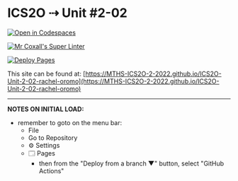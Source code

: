 # ICS2O ⇢ Unit #2-02

[![Open in Codespaces](https://classroom.github.com/assets/launch-codespace-f4981d0f882b2a3f0472912d15f9806d57e124e0fc890972558857b51b24a6f9.svg)](https://classroom.github.com/open-in-codespaces?assignment_repo_id=10440534)

[![Mr Coxall's Super Linter](https://github.com/MTHS-ICS2O-2-2022/ICS2O-Unit-2-02-rachel-oromo/workflows/Mr%20Coxall's%20Super%20Linter/badge.svg)](https://github.com/MTHS-ICS2O-2-2022/ICS2O-Unit-2-02-rachel-oromo/actions)

[![Deploy Pages](https://github.com/MTHS-ICS2O-2-2022/ICS2O-Unit-2-02-rachel-oromo/workflows/Deploy%20Pages/badge.svg)](https://github.com/MTHS-ICS2O-2-2022/ICS2O-Unit-2-02-rachel-oromo/actions)

This site can be found at: [https://MTHS-ICS2O-2-2022.github.io/ICS2O-Unit-2-02-rachel-oromo](https://MTHS-ICS2O-2-2022.github.io/ICS2O-Unit-2-02-rachel-oromo)

---

**NOTES ON INITIAL LOAD:**
- remember to goto on the menu bar:
  - File
  - Go to Repository
  - ⚙ Settings
  - 🗔 Pages
    - then from the "Deploy from a branch ▼" button, select "GitHub Actions"
